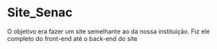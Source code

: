 # Site_Senac
O objetivo era fazer um site semelhante ao da nossa instituição. Fiz ele completo do front-end até o back-end do site
